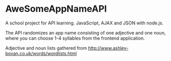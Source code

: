 # AweSomeAppNameAPI
A school project for API learning. JavaScript, AJAX and JSON with node.js.

The API randomizes an app name consisting of one adjective and one noun, where you can choose 1-4 syllables from the frontend application.

Adjective and noun lists gathered from http://www.ashley-bovan.co.uk/words/wordlists.html
